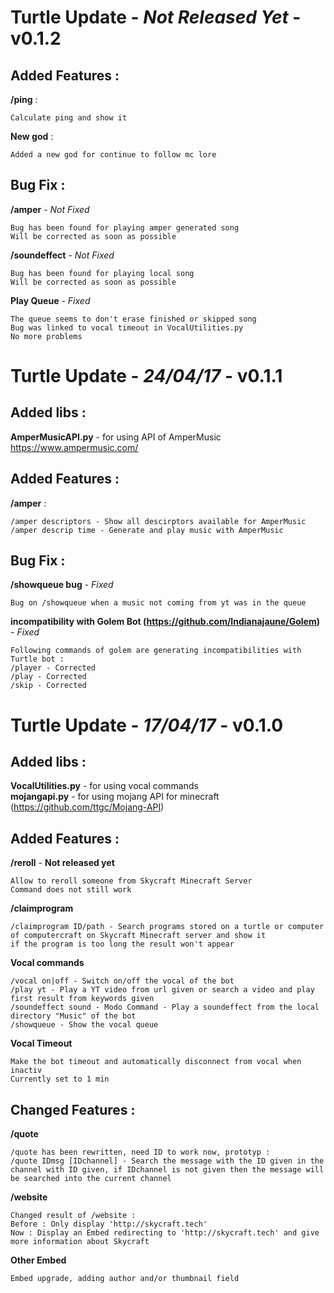 Turtle Update - *Not Released Yet* - **v0.1.2**
======
## Added Features :  
**/ping** :  
```
Calculate ping and show it
```  
**New god** :
```
Added a new god for continue to follow mc lore
```

## Bug Fix :
**/amper** - *Not Fixed*  
```
Bug has been found for playing amper generated song
Will be corrected as soon as possible
```  
**/soundeffect** - *Not Fixed*  
```
Bug has been found for playing local song
Will be corrected as soon as possible
```  
**Play Queue** - *Fixed*  
```
The queue seems to don't erase finished or skipped song
Bug was linked to vocal timeout in VocalUtilities.py
No more problems
``` 

Turtle Update - *24/04/17* - **v0.1.1**
======

## Added libs :  
**AmperMusicAPI.py** - for using API of AmperMusic https://www.ampermusic.com/

## Added Features :
**/amper** :  
```
/amper descriptors - Show all descirptors available for AmperMusic
/amper descrip time - Generate and play music with AmperMusic
```  

## Bug Fix :
**/showqueue bug** - *Fixed*  
```
Bug on /showqueue when a music not coming from yt was in the queue
```  
**incompatibility with Golem Bot (https://github.com/Indianajaune/Golem)** - *Fixed*  
```
Following commands of golem are generating incompatibilities with Turtle bot :
/player - Corrected
/play - Corrected
/skip - Corrected
```  


Turtle Update - *17/04/17* - **v0.1.0**
======

## Added libs :  
**VocalUtilities.py** - for using vocal commands  
**mojangapi.py** - for using mojang API for minecraft (https://github.com/ttgc/Mojang-API)

## Added Features :  
**/reroll** - **Not released yet**  
```
Allow to reroll someone from Skycraft Minecraft Server
Command does not still work
```  
**/claimprogram**  
```
/claimprogram ID/path - Search programs stored on a turtle or computer of computercraft on Skycraft Minecraft server and show it
if the program is too long the result won't appear
```  
**Vocal commands**  
```
/vocal on|off - Switch on/off the vocal of the bot
/play yt - Play a YT video from url given or search a video and play first result from keywords given
/soundeffect sound - Modo Command - Play a soundeffect from the local directory "Music" of the bot
/showqueue - Show the vocal queue
```  
**Vocal Timeout**  
```
Make the bot timeout and automatically disconnect from vocal when inactiv
Currently set to 1 min
```

## Changed Features :
**/quote**  
```
/quote has been rewritten, need ID to work now, prototyp :
/quote IDmsg [IDchannel] - Search the message with the ID given in the channel with ID given, if IDchannel is not given then the message will be searched into the current channel
```  
**/website**  
```
Changed result of /website :
Before : Only display 'http://skycraft.tech'
Now : Display an Embed redirecting to 'http://skycraft.tech' and give more information about Skycraft
```  
**Other Embed**
```
Embed upgrade, adding author and/or thumbnail field
```  
